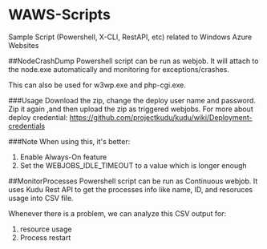 # WAWS-Scripts
Sample Script (Powershell, X-CLI, RestAPI, etc) related to Windows Azure Websites

##NodeCrashDump 
Powershell script can be run as webjob. It will attach to the node.exe automatically and monitoring for exceptions/crashes.

This can also be used for w3wp.exe and php-cgi.exe.

###Usage
Download the zip, change the deploy user name and password. Zip it again ,and then upload the zip as triggered webjobs. For more about deploy credential:
https://github.com/projectkudu/kudu/wiki/Deployment-credentials

###Note
When using this, it's better:
1. Enable Always-On feature
2. Set the WEBJOBS_IDLE_TIMEOUT to a value which is longer enough

##MonitorProcesses 
Powershell script can be run as Continuous webjob. It uses Kudu Rest API to get the processes info like name, ID, and resoruces usage into CSV file.

Whenever there is a problem, we can analyze this CSV output for:
1. resource usage
2. Process restart


